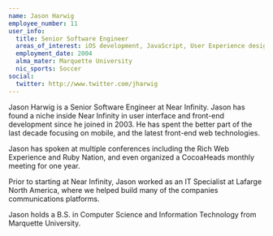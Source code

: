 ```yaml
---
name: Jason Harwig
employee_number: 11
user_info:
  title: Senior Software Engineer
  areas_of_interest: iOS development, JavaScript, User Experience design
  employment_date: 2004
  alma_mater: Marquette University
  nic_sports: Soccer
social:
  twitter: http://www.twitter.com/jharwig
---
```

Jason Harwig is a Senior Software Engineer at Near Infinity. Jason has found a niche inside Near Infinity in user interface and front-end development since he joined in 2003. He has spent the better part of the last decade focusing on mobile, and the latest front-end web technologies.

Jason has spoken at multiple conferences including the Rich Web Experience and Ruby Nation, and even organized a CocoaHeads monthly meeting for one year.

Prior to starting at Near Infinity, Jason worked as an IT Specialist at Lafarge North America, where we helped build many of the companies communications platforms.

Jason holds a B.S. in Computer Science and Information Technology from Marquette University.
